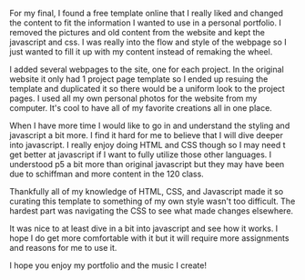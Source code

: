 For my final, I found a free template online that I really liked and changed the content to fit the information I wanted to use in a personal portfolio. I removed the pictures and old content from the website and kept the javascript and css. I was really into the flow and style of the webpage so I just wanted to fill it up with my content instead of remaking the wheel.

I added several webpages to the site, one for each project. In the original website it only had 1 project page template so I ended up resuing the template and duplicated it so there would be a uniform look to the project pages. I used all my own personal photos for the website from my computer. It's cool to have all of my favorite creations all in one place.

When I have more time I would like to go in and understand the styling and javascript a bit more. I find it hard for me to believe that I will dive deeper into javascript. I really enjoy doing HTML and CSS though so I may need t get better at javascript if I want to fully utilize those other languages. I understood p5 a bit more than original javascript but they may have been due to schiffman and more content in the 120 class.

Thankfully all of my knowledge of HTML, CSS, and Javascript made it so curating this template to something of my own style wasn't too difficult. The hardest part was navigating the CSS to see what made changes elsewhere.

It was nice to at least dive in a bit into javascript and see how it works. I hope I do get more comfortable with it but it will require more assignments and reasons for me to use it.

I hope you enjoy my portfolio and the music I create!
